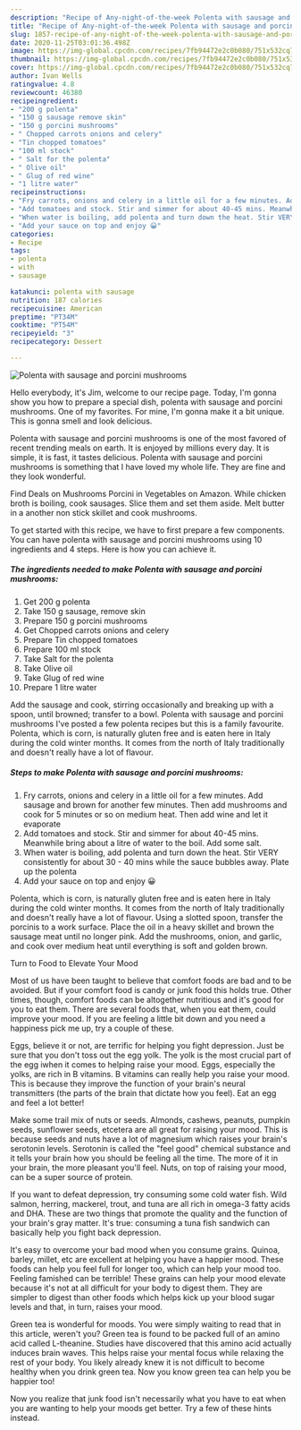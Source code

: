 ```yaml
---
description: "Recipe of Any-night-of-the-week Polenta with sausage and porcini mushrooms"
title: "Recipe of Any-night-of-the-week Polenta with sausage and porcini mushrooms"
slug: 1857-recipe-of-any-night-of-the-week-polenta-with-sausage-and-porcini-mushrooms
date: 2020-11-25T03:01:36.498Z
image: https://img-global.cpcdn.com/recipes/7fb94472e2c0b080/751x532cq70/polenta-with-sausage-and-porcini-mushrooms-recipe-main-photo.jpg
thumbnail: https://img-global.cpcdn.com/recipes/7fb94472e2c0b080/751x532cq70/polenta-with-sausage-and-porcini-mushrooms-recipe-main-photo.jpg
cover: https://img-global.cpcdn.com/recipes/7fb94472e2c0b080/751x532cq70/polenta-with-sausage-and-porcini-mushrooms-recipe-main-photo.jpg
author: Ivan Wells
ratingvalue: 4.8
reviewcount: 46380
recipeingredient:
- "200 g polenta"
- "150 g sausage remove skin"
- "150 g porcini mushrooms"
- " Chopped carrots onions and celery"
- "Tin chopped tomatoes"
- "100 ml stock"
- " Salt for the polenta"
- " Olive oil"
- " Glug of red wine"
- "1 litre water"
recipeinstructions:
- "Fry carrots, onions and celery in a little oil for a few minutes. Add sausage and brown for another few minutes. Then add mushrooms and cook for 5 minutes or so on medium heat. Then add wine and let it evaporate"
- "Add tomatoes and stock. Stir and simmer for about 40-45 mins. Meanwhile bring about a litre of water to the boil. Add some salt."
- "When water is boiling, add polenta and turn down the heat. Stir VERY consistently for about 30 - 40 mins while the sauce bubbles away. Plate up the polenta"
- "Add your sauce on top and enjoy 😀"
categories:
- Recipe
tags:
- polenta
- with
- sausage

katakunci: polenta with sausage 
nutrition: 187 calories
recipecuisine: American
preptime: "PT34M"
cooktime: "PT54M"
recipeyield: "3"
recipecategory: Dessert

---
```



![Polenta with sausage and porcini mushrooms](https://img-global.cpcdn.com/recipes/7fb94472e2c0b080/751x532cq70/polenta-with-sausage-and-porcini-mushrooms-recipe-main-photo.jpg)

Hello everybody, it's Jim, welcome to our recipe page. Today, I'm gonna show you how to prepare a special dish, polenta with sausage and porcini mushrooms. One of my favorites. For mine, I'm gonna make it a bit unique. This is gonna smell and look delicious.

Polenta with sausage and porcini mushrooms is one of the most favored of recent trending meals on earth. It is enjoyed by millions every day. It is simple, it is fast, it tastes delicious. Polenta with sausage and porcini mushrooms is something that I have loved my whole life. They are fine and they look wonderful.

Find Deals on Mushrooms Porcini in Vegetables on Amazon. While chicken broth is boiling, cook sausages. Slice them and set them aside. Melt butter in a another non stick skillet and cook mushrooms.


To get started with this recipe, we have to first prepare a few components. You can have polenta with sausage and porcini mushrooms using 10 ingredients and 4 steps. Here is how you can achieve it.

<!--inarticleads1-->

##### The ingredients needed to make Polenta with sausage and porcini mushrooms:

1. Get 200 g polenta
1. Take 150 g sausage, remove skin
1. Prepare 150 g porcini mushrooms
1. Get  Chopped carrots onions and celery
1. Prepare Tin chopped tomatoes
1. Prepare 100 ml stock
1. Take  Salt for the polenta
1. Take  Olive oil
1. Take  Glug of red wine
1. Prepare 1 litre water


Add the sausage and cook, stirring occasionally and breaking up with a spoon, until browned; transfer to a bowl. Polenta with sausage and porcini mushrooms I&#39;ve posted a few polenta recipes but this is a family favourite. Polenta, which is corn, is naturally gluten free and is eaten here in Italy during the cold winter months. It comes from the north of Italy traditionally and doesn&#39;t really have a lot of flavour. 

<!--inarticleads2-->

##### Steps to make Polenta with sausage and porcini mushrooms:

1. Fry carrots, onions and celery in a little oil for a few minutes. Add sausage and brown for another few minutes. Then add mushrooms and cook for 5 minutes or so on medium heat. Then add wine and let it evaporate
1. Add tomatoes and stock. Stir and simmer for about 40-45 mins. Meanwhile bring about a litre of water to the boil. Add some salt.
1. When water is boiling, add polenta and turn down the heat. Stir VERY consistently for about 30 - 40 mins while the sauce bubbles away. Plate up the polenta
1. Add your sauce on top and enjoy 😀


Polenta, which is corn, is naturally gluten free and is eaten here in Italy during the cold winter months. It comes from the north of Italy traditionally and doesn&#39;t really have a lot of flavour. Using a slotted spoon, transfer the porcinis to a work surface. Place the oil in a heavy skillet and brown the sausage meat until no longer pink. Add the mushrooms, onion, and garlic, and cook over medium heat until everything is soft and golden brown. 

Turn to Food to Elevate Your Mood


Most of us have been taught to believe that comfort foods are bad and to be avoided. But if your comfort food is candy or junk food this holds true. Other times, though, comfort foods can be altogether nutritious and it's good for you to eat them. There are several foods that, when you eat them, could improve your mood. If you are feeling a little bit down and you need a happiness pick me up, try a couple of these.

Eggs, believe it or not, are terrific for helping you fight depression. Just be sure that you don't toss out the egg yolk. The yolk is the most crucial part of the egg iwhen it comes to helping raise your mood. Eggs, especially the yolks, are rich in B vitamins. B vitamins can really help you raise your mood. This is because they improve the function of your brain's neural transmitters (the parts of the brain that dictate how you feel). Eat an egg and feel a lot better!

Make some trail mix of nuts or seeds. Almonds, cashews, peanuts, pumpkin seeds, sunflower seeds, etcetera are all great for raising your mood. This is because seeds and nuts have a lot of magnesium which raises your brain's serotonin levels. Serotonin is called the "feel good" chemical substance and it tells your brain how you should be feeling all the time. The more of it in your brain, the more pleasant you'll feel. Nuts, on top of raising your mood, can be a super source of protein.

If you want to defeat depression, try consuming some cold water fish. Wild salmon, herring, mackerel, trout, and tuna are all rich in omega-3 fatty acids and DHA. These are two things that promote the quality and the function of your brain's gray matter. It's true: consuming a tuna fish sandwich can basically help you fight back depression. 

It's easy to overcome your bad mood when you consume grains. Quinoa, barley, millet, etc are excellent at helping you have a happier mood. These foods can help you feel full for longer too, which can help your mood too. Feeling famished can be terrible! These grains can help your mood elevate because it's not at all difficult for your body to digest them. They are simpler to digest than other foods which helps kick up your blood sugar levels and that, in turn, raises your mood.

Green tea is wonderful for moods. You were simply waiting to read that in this article, weren't you? Green tea is found to be packed full of an amino acid called L-theanine. Studies have discovered that this amino acid actually induces brain waves. This helps raise your mental focus while relaxing the rest of your body. You likely already knew it is not difficult to become healthy when you drink green tea. Now you know green tea can help you be happier too!

Now you realize that junk food isn't necessarily what you have to eat when you are wanting to help your moods get better. Try  a few  of  these  hints  instead.

